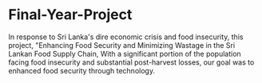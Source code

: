 # Final-Year-Project
In response to Sri Lanka's dire economic crisis and food insecurity, this project, "Enhancing Food Security and Minimizing Wastage in the Sri Lankan Food Supply Chain, With a significant portion of the population facing food insecurity and substantial post-harvest losses, our goal was to enhanced food security through technology.
